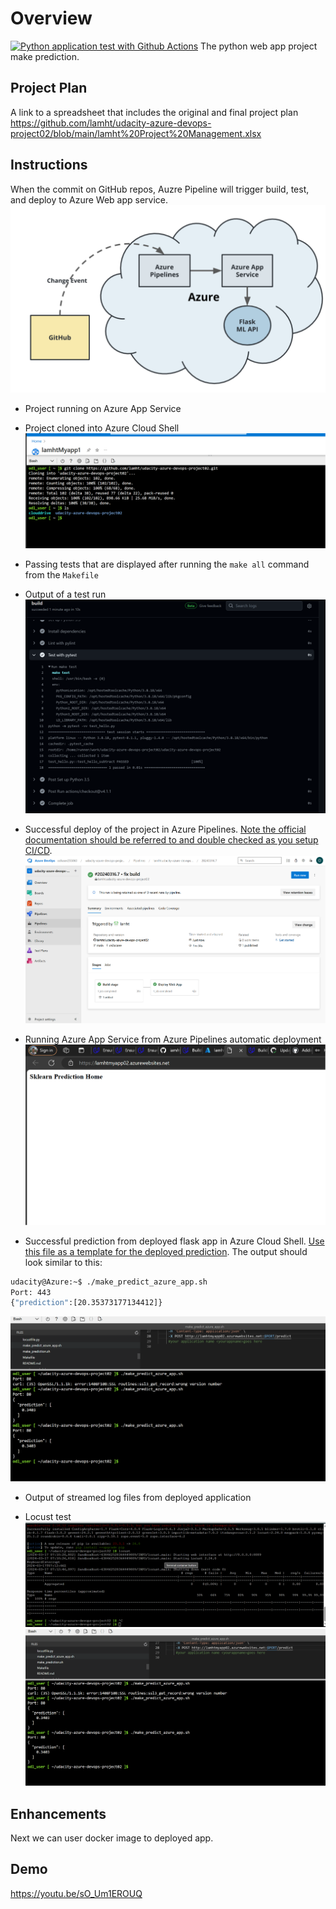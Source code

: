 # Overview
[![Python application test with Github Actions](https://github.com/lamht/udacity-azure-devops-project02/actions/workflows/pythonapp.yml/badge.svg)](https://github.com/lamht/udacity-azure-devops-project02/actions/workflows/pythonapp.yml)
The python web app project make prediction.

## Project Plan
A link to a spreadsheet that includes the original and final project plan
https://github.com/lamht/udacity-azure-devops-project02/blob/main/lamht%20Project%20Management.xlsx

## Instructions
When the commit on GitHub repos, Auzre Pipeline will trigger build, test, and deploy to Azure Web app service.
![Alt text](/images/devops-diagram.png?raw=true "DevOps Diagram")


* Project running on Azure App Service


* Project cloned into Azure Cloud Shell
![Alt text](/images/Project_cloned_into_Azure_Cloud_Shell.png?raw=true "DevOps Diagram")



* Passing tests that are displayed after running the `make all` command from the `Makefile`


* Output of a test run
![Alt text](/images/gitaction-test-pass.png?raw=true "DevOps Diagram")

* Successful deploy of the project in Azure Pipelines.  [Note the official documentation should be referred to and double checked as you setup CI/CD](https://docs.microsoft.com/en-us/azure/devops/pipelines/ecosystems/python-webapp?view=azure-devops).
![Alt text](/images/azure-build-deployed-pipeline.png?raw=true "DevOps Diagram")

* Running Azure App Service from Azure Pipelines automatic deployment
![Alt text](/images/app-run-azure.png?raw=true "DevOps Diagram")

* Successful prediction from deployed flask app in Azure Cloud Shell.  [Use this file as a template for the deployed prediction](https://github.com/udacity/nd082-Azure-Cloud-DevOps-Starter-Code/blob/master/C2-AgileDevelopmentwithAzure/project/starter_files/flask-sklearn/make_predict_azure_app.sh).
The output should look similar to this:

```bash
udacity@Azure:~$ ./make_predict_azure_app.sh
Port: 443
{"prediction":[20.35373177134412]}
```
![Alt text](/images/make-prediction-azure.png?raw=true "DevOps Diagram")
* Output of streamed log files from deployed application

* Locust test
 ![Alt text](/images/locust-test.png?raw=true "DevOps Diagram")
 ![Alt text](/images/locust-test-gui.png?raw=true "DevOps Diagram")

## Enhancements

Next we can user docker image to deployed app.

## Demo 
https://youtu.be/sO_Um1EROUQ


